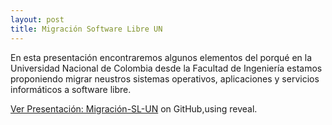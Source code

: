 ```yaml
---
layout: post
title: Migración Software Libre UN
---
```


En esta presentación encontraremos algunos elementos del porqué en la Universidad Nacional de Colombia desde la Facultad de Ingeniería estamos proponiendo migrar neustros sistemas operativos, aplicaciones y servicios informáticos a software libre.


 [Ver Presentación: Migración-SL-UN](https://mleonardomp.github.io/msl.reveal) on GitHub,using reveal.
